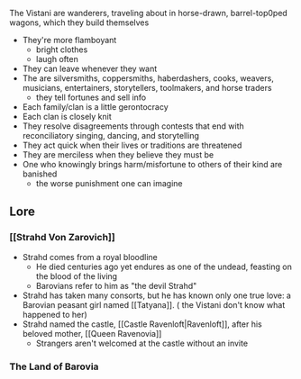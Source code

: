 The Vistani are wanderers, traveling about in horse-drawn, barrel-top0ped wagons, which they build themselves
- They're more flamboyant
	- bright clothes
	- laugh often
- They can leave whenever they want
- The are silversmiths, coppersmiths, haberdashers, cooks, weavers, musicians, entertainers, storytellers, toolmakers, and horse traders
	- they tell fortunes and sell info
- Each family/clan is a little gerontocracy
- Each clan is closely knit
- They resolve disagreements through contests that end with reconciliatory singing, dancing, and storytelling
- They act quick when their lives or traditions are threatened
- They are merciless when they believe they must be
- One who knowingly brings harm/misfortune to others of their kind are banished
	- the worse punishment one can imagine

## Lore
### [[Strahd Von Zarovich]]
- Strahd comes from a royal bloodline
	- He died centuries ago yet endures as one of the undead, feasting on the blood of the living
	- Barovians refer to him as "the devil Strahd"
- Strahd has taken many consorts, but he has known only one true love: a Barovian peasant girl named [[Tatyana]]. ( the Vistani don't know what happened to her)
- Strahd named the castle, [[Castle Ravenloft|Ravenloft]], after his beloved mother, [[Queen Ravenovia]]
	- Strangers aren't welcomed at the castle without an invite
 
### The Land of Barovia
